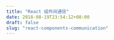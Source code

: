```yaml
---
title: "React 组件间通信"
date: 2018-08-19T23:54:12+08:00
draft: false
slug: "react-components-communication"
---
```

